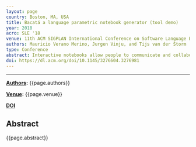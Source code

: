 ```yaml
---
layout: page
country: Boston, MA, USA
title: Bacatá a language parametric notebook generator (tool demo)
year: 2018
acro: SLE '18
venue: 11th ACM SIGPLAN International Conference on Software Language Engineering
authors: Mauricio Verano Merino, Jurgen Vinju, and Tijs van der Storm
type: Conference
abstract: Interactive notebooks allow people to communicate and collaborate through a single rich document that might include live code, multimedia, computed results, and documentation, which is persisted as a whole for reproducibility. Notebooks are currently being used extensively in domains such as data science, data journalism, and machine learning. However, constructing a notebook interface for a new language requires a lot of effort. In this tool paper, we present Bacatá, a language parametric notebook generator for domain-specific languages (DSL) based on the Jupyter framework. Bacatá is designed so that language engineers may reuse existing language components (such as parsers, code generators, interpreters, etc.) as much as possible. Moreover, we explain the design of Bacatá and how DSL notebooks can be generated with minimum effort in the context of the Rascal meta programming system and language workbench.
doi: https://dl.acm.org/doi/10.1145/3276604.3276981
---
```


---

**[Authors](#):** {{page.authors}}

**[Venue](#):** {{page.venue}}

**[DOI]({{page.doi}})** 

## Abstract
{{page.abstract}}